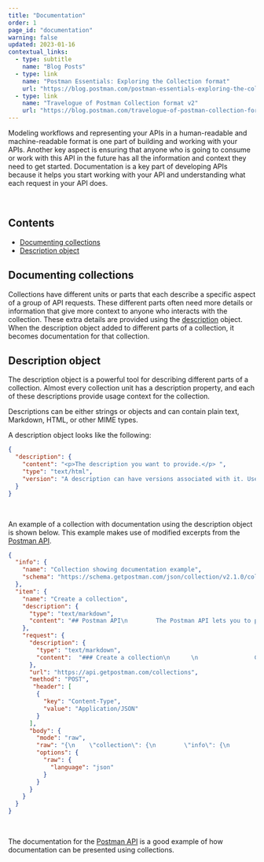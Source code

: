 ```yaml
---
title: "Documentation"
order: 1
page_id: "documentation"
warning: false
updated: 2023-01-16
contextual_links:
  - type: subtitle
    name: "Blog Posts"
  - type: link
    name: "Postman Essentials: Exploring the Collection format"
    url: "https://blog.postman.com/postman-essentials-exploring-the-collection-format/"
  - type: link
    name: "Travelogue of Postman Collection format v2"
    url: "https://blog.postman.com/travelogue-of-postman-collection-format-v2/"
---
```



Modeling workflows and representing your APIs in a human-readable and machine-readable format is one part of building and working with your APIs. Another key aspect is ensuring that anyone who is going to consume or work with this API in the future has all the information and context they need to get started. Documentation is a key part of developing APIs because it helps you start working with your API and understanding what each request in your API does.

<br />

## Contents

- [Documenting collections](#documenting-collections)
- [Description object](#description-object)

## Documenting collections

Collections have different units or parts that each describe a specific aspect of a group of API requests. These different parts often need more details or information that give more context to anyone who interacts with the collection. These extra details are provided using the [description](/reference/description/) object. When the description object added to different parts of a collection, it becomes documentation for that collection.

## Description object

The description object is a powerful tool for describing different parts of a collection. Almost every collection unit has a description property, and each of these descriptions provide usage context for the collection.

Descriptions can be either strings or objects and can contain plain text, Markdown, HTML, or other MIME types.

A description object looks like the following:

```json
{
  "description": {
    "content": "<p>The description you want to provide.</p> ",
    "type": "text/html",
    "version": "A description can have versions associated with it. Use this field to specify a version for your description."
  }
}
```

<br />

An example of a collection with documentation using the description object is shown below. This example makes use of modified excerpts from the [Postman API](https://www.postman.com/postman/workspace/postman-public-workspace/documentation/12959542-c8142d51-e97c-46b6-bd77-52bb66712c9a).

```json
{
  "info": {
    "name": "Collection showing documentation example",
    "schema": "https://schema.getpostman.com/json/collection/v2.1.0/collection.json"
  },
  "item": {
    "name": "Create a collection",
    "description": {
      "type": "text/markdown",
      "content": "## Postman API\n        The Postman API lets you to programmatically access data stored in your Postman account with ease.\n\n        ## Overview\n        1. You must use a valid API Key to send requests to the API endpoints. You can get your API key from Postman's integrations dashboard.\n        2. The API has access rate limits.\n        3. The API only responds to HTTPS-secured communications. Any requests sent via HTTP return an HTTP 301 redirect to the corresponding HTTPS resources.\n\n        ## ID and UID\n        All items in Postman, such as collections, mocks, workspaces, and APIs, have ID and UIDs:\n\n        - An ID is the unique ID assigned to a Postman item. For example, ec29121c-5203-409f-9e84-e83ffc10f226.\n        - The UID is the full ID of a Postman item. This value is the item's unique ID concatenated with the user ID. For example, in the 12345678-ec29121c-5203-409f-9e84-e83ffc10f226 UID:\n          - 12345678 is the user's ID.\n          - ec29121c-5203-409f-9e84-e83ffc10f226 is the item's ID."
    },
    "request": {
      "description": {
        "type": "text/markdown",
        "content":  "### Create a collection\n      \n                Creates a collection using the [Postman Collection v2 schema format](https://schema.postman.com/json/collection/v2.1.0/docs/index.html). Include a collection object in the request body that contains the following required properties:\n                - `info` -- An *object* that contains the following properties:\n                  - `name` -- A *string* value that contains the collection's name.\n                  - `schema` -- A string that contains a URL to the collection's schema. For example, the `https://schema.getpostman.com/collection/v1` URL.\n                - `item` -- An *object* that contains the HTTP request and response information.\n                  - `request` --  An *object* that contains the collection's request information. For a complete list of values, refer to the `definitions.request` entry in the [collection.json schema file](https://schema.postman.com/json/collection/v2.1.0/collection.json). If you pass an empty object for this value, the system defaults to an untitled GET request."
      },
      "url": "https://api.getpostman.com/collections",
      "method": "POST",
       "header": [
        {
          "key": "Content-Type",
          "value": "Application/JSON"
        }
      ],
      "body": {
        "mode": "raw",
        "raw": "{\n    \"collection\": {\n        \"info\": {\n            \"name\": \"Sample Collection\",\n            \"schema\": \"https://schema.postman.com/json/collection/v2.1.0/collection.json\"\n        },\n        \"item\": [\n            {\n                \"request\": \"https://postman-echo.com/get\"\n            }\n        ]\n    }\n}",
        "options": {
          "raw": {
            "language": "json"
          }
        }
      }
    }
  }
}
```

<br />

The documentation for the [Postman API](https://www.postman.com/postman/workspace/postman-public-workspace/documentation/12959542-c8142d51-e97c-46b6-bd77-52bb66712c9a) is a good example of how documentation can be presented using collections.
